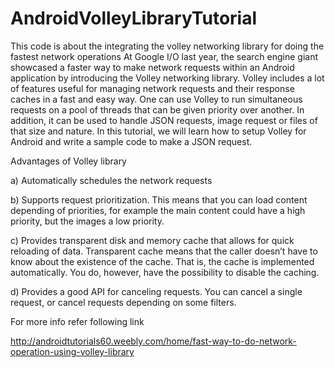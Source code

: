 AndroidVolleyLibraryTutorial
============================

This code is about the integrating the volley networking library for doing the fastest network operations
At Google I/O last year, the search engine giant showcased a faster way to make network requests within an Android application by introducing the Volley networking library. Volley includes a lot of features useful for managing network requests and their response caches in a fast and easy way.
One can use Volley to run simultaneous requests on a pool of threads that can be given priority over another. In addition, it can be used to handle JSON requests, image request or files of that size and nature.
In this tutorial, we will learn how to setup Volley for Android and write a sample code to make a JSON request.



Advantages of Volley library

a)  Automatically schedules the network requests

b) Supports request prioritization. This means that you can load content depending of priorities, for example the main content could have a high priority, but the images a low priority.

c) Provides transparent disk and memory cache that allows for quick reloading of data. Transparent cache means that the caller doesn’t have to know about the existence of the cache. That is, the cache is implemented automatically. You do, however, have the possibility to disable the caching.

d) Provides a good API for canceling requests. You can cancel a single request, or cancel requests depending on some filters.


For more info refer following link

http://androidtutorials60.weebly.com/home/fast-way-to-do-network-operation-using-volley-library
